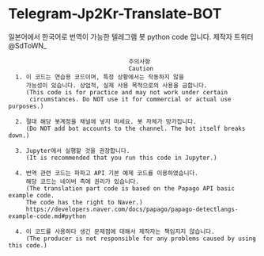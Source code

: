 # Telegram-Jp2Kr-Translate-BOT
일본어에서 한국어로 번역이 가능한 텔레그램 봇 python code 입니다.
제작자 트위터 @SdToWN_

                                      주의사항
                                      Caution
      1. 이 코드는 연습용 코드이며, 특정 상황에서는 작동하지 않을
         가능성이 있습니다. 상업적, 실제 사용 목적으로의 사용을 금합니다.
         (This code is for practice and may not work under certain
          circumstances. Do NOT use it for commercial or actual use purposes.)
    
      2. 절대 해당 봇계정을 채널에 넣지 마세요. 봇 자체가 망가집니다.
         (Do NOT add bot accounts to the channel. The bot itself breaks down.)
         
      3. Jupyter에서 실행할 것을 권장합니다.
         (It is recommended that you run this code in Jupyter.)
         
      4. 번역 관련 코드는 파파고 API 기본 예제 코드를 이용하였습니다.
         해당 코드는 네이버 측에 권리가 있습니다.
         (The translation part code is based on the Papago API basic example code.
         The code has the right to Naver.)
         https://developers.naver.com/docs/papago/papago-detectlangs-example-code.md#python
        
      4. 이 코드를 사용하다 생긴 문제점에 대해서 제작자는 책임지지 않습니다.
         (The producer is not responsible for any problems caused by using this code.)
      
